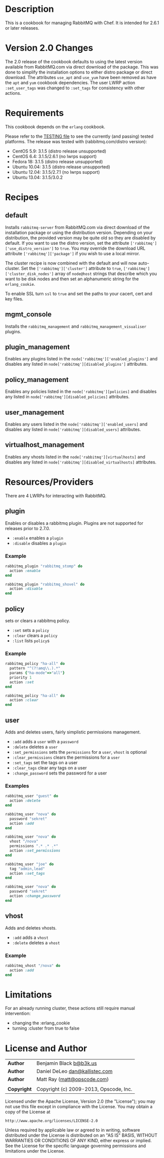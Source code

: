 Description
===========
This is a cookbook for managing RabbitMQ with Chef. It is intended for 2.6.1 or later releases.

Version 2.0 Changes
===================
The 2.0 release of the cookbook defaults to using the latest version available from RabbitMQ.com via direct download of the package. This was done to simplify the installation options to either distro package or direct download. The attributes `use_apt` and `use_yum` have been removed as have the `apt` and `yum` cookbook dependencies. The user LWRP action `:set_user_tags` was changed to `:set_tags` for consistency with other actions.

Requirements
============
This cookbook depends on the `erlang` cookbook.

Please refer to the [TESTING file](TESTING.md) to see the currently (and passing) tested platforms. The release was tested with (rabbitmq.com/distro version):
* CentOS 5.9: 3.1.5 (distro release unsupported)
* CentOS 6.4: 3.1.5/2.6.1 (no lwrps support)
* Fedora 18: 3.1.5 (distro release unsupported)
* Ubuntu 10.04: 3.1.5 (distro release unsupported)
* Ubuntu 12.04: 3.1.5/2.7.1 (no lwrps support)
* Ubuntu 13.04: 3.1.5/3.0.2

Recipes
=======
default
-------
Installs `rabbitmq-server` from RabbitMQ.com via direct download of the installation package or using the distribution version. Depending on your distribution, the provided version may be quite old so they are disabled by default. If you want to use the distro version, set the attribute `['rabbitmq']['use_distro_version']` to `true`. You may override the download URL attribute `['rabbitmq']['package']` if you wish to use a local mirror.

The cluster recipe is now combined with the default and will now auto-cluster. Set the `['rabbitmq']['cluster']` attribute to `true`, `['rabbitmq']['cluster_disk_nodes']` array of `node@host` strings that describe which you want to be disk nodes and then set an alphanumeric string for the `erlang_cookie`.

To enable SSL turn `ssl` to `true` and set the paths to your cacert, cert and key files.

mgmt_console
------------
Installs the `rabbitmq_management` and `rabbitmq_management_visualiser` plugins.

plugin_management
------------
Enables any plugins listed in the `node['rabbitmq']['enabled_plugins']` and disables any listed in `node['rabbitmq'][disabled_plugins']` attributes.

policy_management
------------
Enables any policies listed in the `node['rabbitmq'][policies]` and disables any listed in `node['rabbitmq'][disabled_policies]` attributes.

user_management
------------
Enables any users listed in the `node['rabbitmq']['enabled_users]` and disables any listed in `node['rabbitmq'][disabled_users]` attributes.

virtualhost_management
------------
Enables any vhosts listed in the `node['rabbitmq'][virtualhosts]` and disables any listed in `node['rabbitmq'][disabled_virtualhosts]` attributes.

Resources/Providers
===================
There are 4 LWRPs for interacting with RabbitMQ.

plugin
-----
Enables or disables a rabbitmq plugin. Plugins are not supported for releases prior to 2.7.0.

- `:enable` enables a `plugin`
- `:disable` disables a `plugin`

### Example
``` ruby
rabbitmq_plugin "rabbitmq_stomp" do
  action :enable
end

rabbitmq_plugin "rabbitmq_shovel" do
  action :disable
end
```

policy
-----
sets or clears a rabbitmq policy.

- `:set` sets a `policy`
- `:clear` clears a `policy`
- `:list` lists `policy`s

### Example
``` ruby
rabbitmq_policy "ha-all" do
  pattern "^(?!amq\\.).*"
  params {"ha-mode"=>"all"}
  priority 1
  action :set
end

rabbitmq_policy "ha-all" do
  action :clear
end
```

user
----
Adds and deletes users, fairly simplistic permissions management.

- `:add` adds a `user` with a `password`
- `:delete` deletes a `user`
- `:set_permissions` sets the `permissions` for a `user`, `vhost` is optional
- `:clear_permissions` clears the permissions for a `user`
- `:set_tags` set the tags on a user
- `:clear_tags` clear any tags on a user
- `:change_password` sets the password for a user

### Examples
``` ruby
rabbitmq_user "guest" do
  action :delete
end

rabbitmq_user "nova" do
  password "sekret"
  action :add
end

rabbitmq_user "nova" do
  vhost "/nova"
  permissions ".* .* .*"
  action :set_permissions
end

rabbitmq_user "joe" do
  tag "admin,lead"
  action :set_tags
end

rabbitmq_user "nova" do
  password "sekret"
  action :change_password
end
```

vhost
-----
Adds and deletes vhosts.

- `:add` adds a `vhost`
- `:delete` deletes a `vhost`

### Example
``` ruby
rabbitmq_vhost "/nova" do
  action :add
end
```

Limitations
===========
For an already running cluster, these actions still require manual intervention:
- changing the :erlang_cookie
- turning :cluster from true to false

License and Author
==================

|                      |                                        |
|:---------------------|:---------------------------------------|
| **Author**           | Benjamin Black <b@b3k.us>              |
| **Author**           | Daniel DeLeo <dan@kallistec.com>       |
| **Author**           | Matt Ray (<matt@opscode.com>)          |
|                      |                                        |
| **Copyright**        | Copyright (c) 2009-2013, Opscode, Inc. |

Licensed under the Apache License, Version 2.0 (the "License");
you may not use this file except in compliance with the License.
You may obtain a copy of the License at

    http://www.apache.org/licenses/LICENSE-2.0

Unless required by applicable law or agreed to in writing, software
distributed under the License is distributed on an "AS IS" BASIS,
WITHOUT WARRANTIES OR CONDITIONS OF ANY KIND, either express or implied.
See the License for the specific language governing permissions and
limitations under the License.

